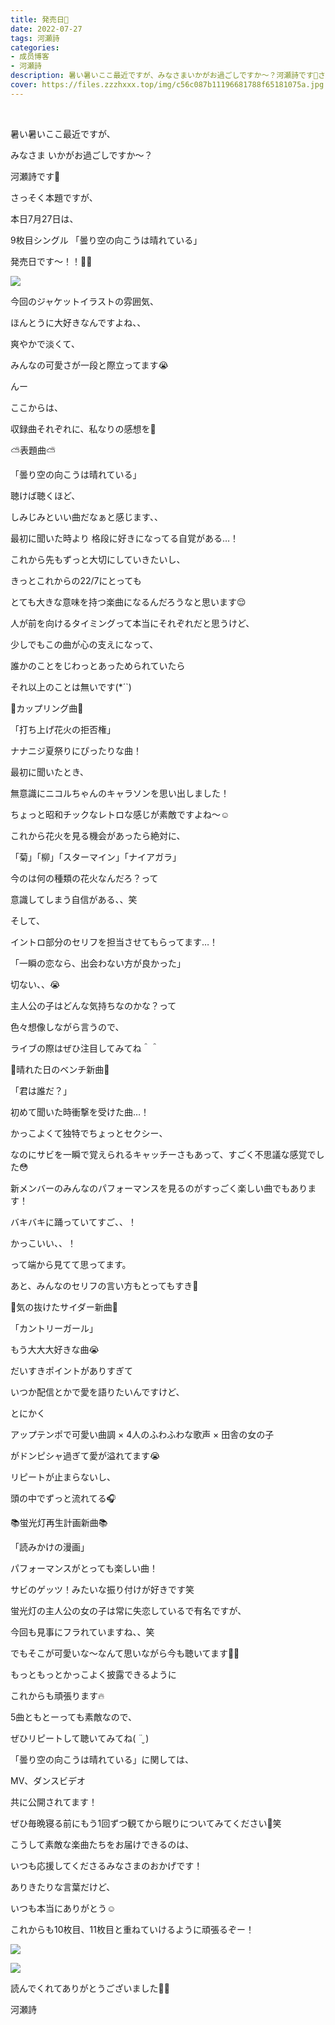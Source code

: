 ```yaml
---
title: 発売日🌸
date: 2022-07-27
tags: 河瀬詩
categories: 
- 成员博客
- 河瀬詩
description: 暑い暑いここ最近ですが、みなさまいかがお過ごしですか〜？河瀬詩です🎼さっそく本題ですが、本日7月27日は、9枚目シング...
cover: https://files.zzzhxxx.top/img/c56c087b11196681788f65181075a.jpg 
---
```



﻿


暑い暑いここ最近ですが、




みなさま
いかがお過ごしですか〜？







河瀬詩です🎼













さっそく本題ですが、





本日7月27日は、


9枚目シングル
「曇り空の向こうは晴れている」




発売日です〜！！🎉🎉




![](https://files.zzzhxxx.top/img/c56c087b11196681788f65181075a.jpg)





今回のジャケットイラストの雰囲気、



ほんとうに大好きなんですよね、、





爽やかで淡くて、



みんなの可愛さが一段と際立ってます😭







んー


ここからは、




収録曲それぞれに、私なりの感想を💭







⛅️表題曲⛅️

「曇り空の向こうは晴れている」





聴けば聴くほど、


しみじみといい曲だなぁと感じます、、





最初に聞いた時より
格段に好きになってる自覚がある…！






これから先もずっと大切にしていきたいし、


きっとこれからの22/7にとっても


とても大きな意味を持つ楽曲になるんだろうなと思います😌






人が前を向けるタイミングって本当にそれぞれだと思うけど、





少しでもこの曲が心の支えになって、



誰かのことをじわっとあっためられていたら



それ以上のことは無いです(*´`)








🎇カップリング曲🎇


「打ち上げ花火の拒否権」





ナナニジ夏祭りにぴったりな曲！




最初に聞いたとき、


無意識にニコルちゃんのキャラソンを思い出しました！



ちょっと昭和チックなレトロな感じが素敵ですよね〜☺️





これから花火を見る機会があったら絶対に、


「菊」「柳」「スターマイン」「ナイアガラ」


今のは何の種類の花火なんだろ？って


意識してしまう自信がある、、笑





そして、


イントロ部分のセリフを担当させてもらってます…！


「一瞬の恋なら、出会わない方が良かった」



切ない、、😭


主人公の子はどんな気持ちなのかな？って


色々想像しながら言うので、


ライブの際はぜひ注目してみてね＾＾







🎩晴れた日のベンチ新曲🎩

「君は誰だ？」




初めて聞いた時衝撃を受けた曲…！


かっこよくて独特でちょっとセクシー、


なのにサビを一瞬で覚えられるキャッチーさもあって、すごく不思議な感覚でした😳





新メンバーのみんなのパフォーマンスを見るのがすっごく楽しい曲でもあります！



バキバキに踊っていてすご、、！


かっこいい、、！


って端から見てて思ってます。




あと、みんなのセリフの言い方もとってもすき🥰







👒気の抜けたサイダー新曲👒

「カントリーガール」




もう大大大好きな曲😭




だいすきポイントがありすぎて


いつか配信とかで愛を語りたいんですけど、




とにかく


アップテンポで可愛い曲調
   ×
4人のふわふわな歌声
   ×
田舎の女の子



がドンピシャ過ぎて愛が溢れてます😭


リピートが止まらないし、


頭の中でずっと流れてる🎧






📚蛍光灯再生計画新曲📚

「読みかけの漫画」




パフォーマンスがとっても楽しい曲！



サビのゲッツ！みたいな振り付けが好きです笑





蛍光灯の主人公の女の子は常に失恋しているで有名ですが、


今回も見事にフラれていますね、、笑



でもそこが可愛いな〜なんて思いながら今も聴いてます🙋‍♀️






もっともっとかっこよく披露できるように


これからも頑張ります🔥













5曲ともとーっても素敵なので、




ぜひリピートして聴いてみてね( ¨̮ )









「曇り空の向こうは晴れている」に関しては、



MV、ダンスビデオ


共に公開されてます！




ぜひ毎晩寝る前にもう1回ずつ観てから眠りについてみてください🫢笑











こうして素敵な楽曲たちをお届けできるのは、




いつも応援してくださるみなさまのおかげです！




ありきたりな言葉だけど、



いつも本当にありがとう☺️







これからも10枚目、11枚目と重ねていけるように頑張るぞー！




![](https://files.zzzhxxx.top/img/c56c087b11196681788f65181075a-01.jpg)





![](https://files.zzzhxxx.top/img/c56c087b11196681788f65181075a-02.jpg)






読んでくれてありがとうございました💐🤍








河瀬詩


